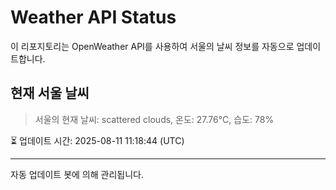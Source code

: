 
# Weather API Status

이 리포지토리는 OpenWeather API를 사용하여 서울의 날씨 정보를 자동으로 업데이트합니다.

## 현재 서울 날씨
> 서울의 현재 날씨: scattered clouds, 온도: 27.76°C, 습도: 78%

⏳ 업데이트 시간: 2025-08-11 11:18:44 (UTC)

---
자동 업데이트 봇에 의해 관리됩니다.
